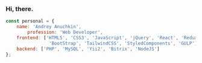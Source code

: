 ### Hi, there.

```js
const personal = {
	name: 'Andrey Anuchkin',
        profession: 'Web Developer',
	frontend: ['HTML5', 'CSS3', 'JavaScript', 'jQuery', 'React', 'Redux', 'Bitrix', 'TypeScript' , 'SASS', 'NPM',
                'BootStrap', 'TailwindCSS', 'StyledComponents', 'GULP'],
	backend: ['PHP', 'MySQL', 'Yii2', 'Bitrix', 'NodeJS']
}; 
```

<!--
**uniqcle/uniqcle** is a ✨ _special_ ✨ repository because its `README.md` (this file) appears on your GitHub profile.

Here are some ideas to get you started:

- 🔭 I’m currently working on ...
- 🌱 I’m currently learning ...
- 👯 I’m looking to collaborate on ...
- 🤔 I’m looking for help with ...
- 💬 Ask me about ...
- 📫 How to reach me: ...
- 😄 Pronouns: ...
-->
